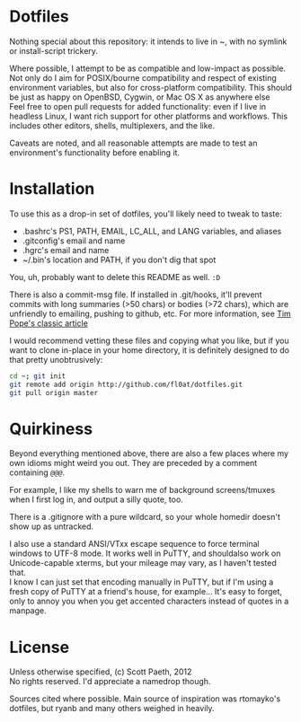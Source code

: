 Dotfiles
========

Nothing special about this repository: it intends to live in ~, with no symlink or install-script trickery.

Where possible, I attempt to be as compatible and low-impact as possible. Not only do I aim for POSIX/bourne compatibility and respect of existing environment variables, but also for cross-platform compatibility. This should be just as happy on OpenBSD, Cygwin, or Mac OS X as anywhere else  
Feel free to open pull requests for added functionality: even if I live in headless Linux, I want rich support for other platforms and workflows. This includes other editors, shells, multiplexers, and the like.

Caveats are noted, and all reasonable attempts are made to test an environment's functionality before enabling it.

Installation
============

To use this as a drop-in set of dotfiles, you'll likely need to tweak to taste:
 * .bashrc's PS1, PATH, EMAIL, LC_ALL, and LANG variables, and aliases
 * .gitconfig's email and name
 * .hgrc's email and name
 * ~/.bin's location and PATH, if you don't dig that spot

You, uh, probably want to delete this README as well. `:D`

There is also a commit-msg file. If installed in .git/hooks, it'll prevent commits with long summaries (>50 chars) or bodies (>72 chars), which are unfriendly to emailing, pushing to github, etc.
For more information, see [Tim Pope's classic article](http://tbaggery.com/2008/04/19/a-note-about-git-commit-messages.html)

I would recommend vetting these files and copying what you like, but if you want to clone in-place in your home directory, it is definitely designed to do that pretty unobtrusively:

```bash
cd ~; git init
git remote add origin http://github.com/fl0at/dotfiles.git
git pull origin master
```


Quirkiness
==========

Beyond everything mentioned above, there are also a few places where my own idioms might weird you out. They are preceded by a comment containing _`@@@`_.

For example, I like my shells to warn me of background screens/tmuxes when I first log in, and output a silly quote, too.

There is a .gitignore with a pure wildcard, so your whole homedir doesn't show up as untracked.

I also use a standard ANSI/VTxx escape sequence to force terminal windows to UTF-8 mode. It works well in PuTTY, and shouldalso work on Unicode-capable xterms, but your mileage may vary, as I haven't tested that.  
I know I can just set that encoding manually in PuTTY, but if I'm using a fresh copy of PuTTY at a friend's house, for example... It's easy to forget, only to annoy you when you get accented characters instead of quotes in a manpage.

License
=======

Unless otherwise specified, (c) Scott Paeth, 2012  
No rights reserved. I'd appreciate a namedrop though.

Sources cited where possible. Main source of inspiration was rtomayko's dotfiles, but ryanb and many others weighed in heavily.
